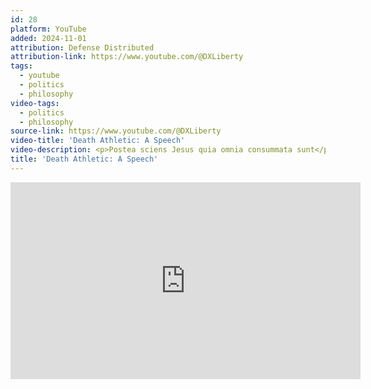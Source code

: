 ```yaml
---
id: 28
platform: YouTube
added: 2024-11-01
attribution: Defense Distributed
attribution-link: https://www.youtube.com/@DXLiberty
tags:
  - youtube
  - politics
  - philosophy
video-tags:
  - politics
  - philosophy
source-link: https://www.youtube.com/@DXLiberty
video-title: 'Death Athletic: A Speech'
video-description: <p>Postea sciens Jesus quia omnia consummata sunt</p>
title: 'Death Athletic: A Speech'
---
```


<iframe width="560" height="315" src="https://www.youtube-nocookie.com/embed/LVi9m65lHGc?si=71xEoyzuGrUutRKq" title="YouTube video player" frameborder="0" allow="accelerometer; autoplay; clipboard-write; encrypted-media; gyroscope; picture-in-picture; web-share" referrerpolicy="strict-origin-when-cross-origin" allowfullscreen></iframe>
